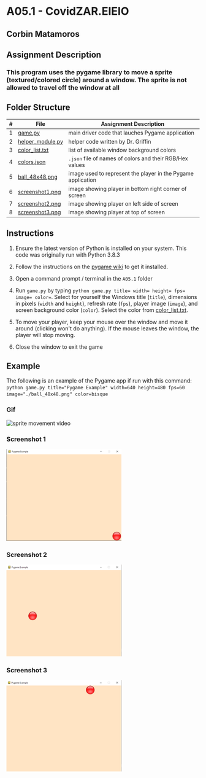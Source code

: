 # A05.1 - CovidZAR.EIEIO

## Corbin Matamoros

## Assignment Description

### This program uses the pygame library to move a sprite (textured/colored circle) around a window. The sprite is not allowed to travel off the window at all

## Folder Structure

|   #   | File | Assignment Description |
| :---: | ----------- | ---------------------- |
|   1    |  [game.py](game.py)  | main driver code that lauches Pygame application |
|   2    |  [helper_module.py](helper_module.py)  | helper code written by Dr. Griffin |
|   3    |  [color_list.txt](color_list.txt)  | list of available window background colors |
|   4    |  [colors.json](colors.json)  | `.json` file of names of colors and their RGB/Hex values |
|   5    |  [ball_48x48.png](ball_48x48.png)  | image used to represent the player in the Pygame application |
|   6    |  [screenshot1.png](screenshot1.png)  | image showing player in bottom right corner of screen |
|   7    |  [screenshot2.png](screenshot2.png)  | image showing player on left side of screen |
|   8    |  [screenshot3.png](screenshot3.png)  | image showing player at top of screen |

## Instructions

1. Ensure the latest version of Python is installed on your system. This code was originally run with Python 3.8.3

2. Follow the instructions on the [pygame wiki](https://www.pygame.org/wiki/GettingStarted) to get it installed.

3. Open a command prompt / terminal in the `A05.1` folder

4. Run `game.py` by typing `python game.py title= width= height= fps= image= color=`. Select for yourself the Windows title (`title`), dimensions in pixels (`width` and `height`), refresh rate (`fps`), player image (`image`), and screen background color (`color`). Select the color from [color_list.txt](color_list.txt).

5. To move your player, keep your mouse over the window and move it around (clicking won't do anything). If the mouse leaves the window, the player will stop moving.

6. Close the window to exit the game

## Example

The following is an example of the Pygame app if run with this command: `python game.py title="Pygame Example" width=640 height=480 fps=60 image="./ball_48x48.png" color=bisque`

### Gif

![sprite movement video](https://media.giphy.com/media/U6YEDrQ1EzoKWhl9hl/giphy.gif)

### Screenshot 1

<img src="screenshot1.png" width="300">

### Screenshot 2

<img src="screenshot2.png" width="300">

### Screenshot 3

<img src="screenshot3.png" width="300">